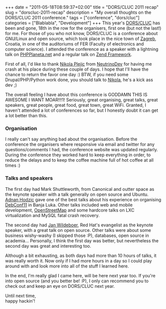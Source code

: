 +++
date = "2011-05-18T08:59:37+02:00"
title = "DORS/CLUC 2011 recap"
slug = "dorscluc-2011-recap"
description = "My overall thoughts on the DORS/CLUC 2011 conference."
tags = ["conference", "dors/cluc"]
categories = ["Blablabla", "Development"]
+++
This year's <a href="http://www.dorscluc.org/">DORS/CLUC</a> has been and gone, 18th in the row for the organisers, first one (but not the last!) for me. For those of you who not know, DORS/CLUC is a conference about GNU/Linux and open source, which took place in the nice town of <a href="http://en.wikipedia.org/wiki/Zagreb">Zagreb</a>, Croatia, in one of the auditoriums of FER (Faculty of electronics and computer science). I attended the conference as a speaker with a lightning talk on <a href="http://phpplaneta.net/">PHPPlaneta.net</a> and a regular talk on <a href="http://framework.zend.com/">Zend Framework</a>.

First of all, I'd like to thank <a href="http://nikola.plejic.com/">Nikola Plejic</a> from <a href="http://neutrinodev.com/">NeutrinoDev</a> for having me crash at his place during these couple of days. I hope that I'll have the chance to return the favor one day :) BTW, if you need some Drupal/PHP/Python work done, you should talk to <a href="https://twitter.com/#!/nikolaplejic">Nikola</a>, he's a kick ass dev ;)

The overall feeling I have about this conference is GODDAMN THIS IS AWESOME I WANT MOAR!!!1! Seriously, great organising, great talks, great speakers, great people, great food, great town, great WiFi. Granted, I haven't attended a lot of conferences so far, but I honestly doubt it can get a lot better than this.

<h3>Organisation</h3>

I really can't say anything bad about the organisation. Before the conference the organisers where responsive via email and twitter for any questions/comments I had, the conference website was updated regularly. During the conference they worked hard to keep everything in order, to reduce the delays and to keep the coffee machine full of hot coffee at all times :)

<h3>Talks and speakers</h3>

The first day had Mark Shuttleworth, from Canonical and outter space as the keynote speaker with a talk generally on open source and Ubuntu. <a href="https://twitter.com/#!/AbsintheSyringe">Adnan Hodzic</a> gave one of the best talks about his experience on organising <a href="http://debconf11.debconf.org/">DebConf11</a> in Banja Luka. Other talks included web and mobile development, <a href="http://www.openstreetmap.org/">OpenStreetMap</a> and some hardcore talks on LXC virtualization and MySQL fatal crash recovery.

The second day had <a href="https://twitter.com/#!/jwildeboer">Jan Wildeboer</a>, Red Hat's evangelist as the keynote speaker, with a great talk on open source. Other talks were about some business wishy-washy (I skipped those :P), databases, open source in academia... Personally, I think the first day was better, but nevertheless the second day was great and interesting too.

Although a bit exhausting, as both days had more than 10 hours of talks, it was really worth it. Now only if I had more hours in a day so I could play around with and look more into all of the stuff I learned here.

In the end, I'm really glad I came here, will be here next year too. If you're into open source (and you better be! :P), I only can recommend you to check out and keep an eye on DORS/CLUC next year.

Until next time,<br />
happy hackin'!
